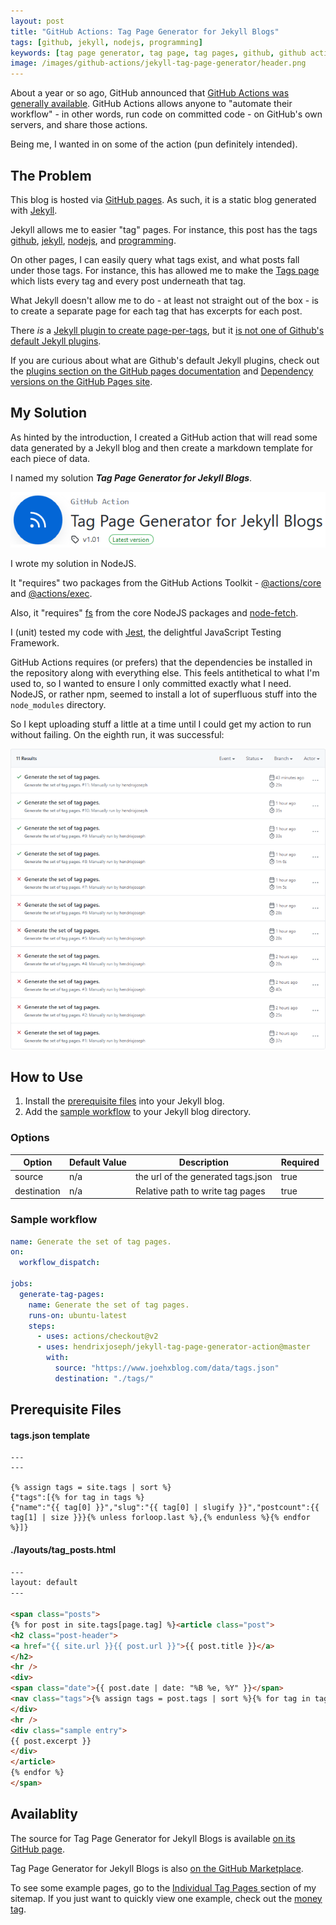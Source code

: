 ```yaml
---
layout: post
title: "GitHub Actions: Tag Page Generator for Jekyll Blogs"
tags: [github, jekyll, nodejs, programming]
keywords: [tag page generator, tag page, tag pages, github, github actions, jekyll, jekyll blogs, jekyll blog, blog, blogging]
image: /images/github-actions/jekyll-tag-page-generator/header.png
---
```


About a year or so ago, GitHub announced that [GitHub Actions was generally available](https://github.blog/changelog/2019-11-11-github-actions-is-generally-available/). GitHub Actions allows anyone to "automate their workflow" - in other words, run code on committed code - on GitHub's own servers, and share those actions.

Being me, I wanted in on some of the action (pun definitely intended).

## The Problem

This blog is hosted via [GitHub pages](https://pages.github.com/). As such, it is a static blog generated with [Jekyll](https://jekyllrb.com/). 

Jekyll allows me to easier "tag" pages. For instance, this post has the tags [github](https://www.joehxblog.com/tags/github), [jekyll](https://www.joehxblog.com/tags/jekyll), [nodejs](https://www.joehxblog.com/tags/nodejs), and [programming](https://www.joehxblog.com/tags/programming).

On other pages, I can easily query what tags exist, and what posts fall under those tags. For instance, this has allowed me to make the [Tags page](https://www.joehxblog.com/tags/) which lists every tag and every post underneath that tag.

What Jekyll doesn't allow me to do - at least not straight out of the box - is to create a separate page for each tag that has excerpts for each post.

There *is* a [Jekyll plugin to create page-per-tags](https://github.com/pattex/jekyll-tagging), but it [is not one of Github's default Jekyll plugins](https://longqian.me/2017/02/09/github-jekyll-tag/).

If you are curious about what are Github's default Jekyll plugins, check out the [plugins section on the GitHub pages documentation](https://docs.github.com/en/github/working-with-github-pages/about-github-pages-and-jekyll#plugins) and [Dependency versions on the GitHub Pages site](https://pages.github.com/versions/).

## My Solution

As hinted by the introduction, I created a GitHub action that will read some data generated by a Jekyll blog and then create a markdown template for each piece of data.

I named my solution ***Tag Page Generator for Jekyll Blogs***.

![Header screenshot from the GitHub marketplace.](/images/github-actions/jekyll-tag-page-generator/header.png)

I wrote my solution in NodeJS.

It "requires" two packages from the GitHub Actions Toolkit - [@actions/core](https://github.com/actions/toolkit/tree/master/packages/core) and [@actions/exec](https://github.com/actions/toolkit/tree/master/packages/exec).

Also, it "requires" [fs](https://nodejs.org/api/fs.html) from the core NodeJS packages and [node-fetch](https://www.npmjs.com/package/node-fetch).

I (unit) tested my code with [Jest](https://jestjs.io/), the delightful JavaScript Testing Framework.

GitHub Actions requires (or prefers) that the dependencies be installed in the repository along with everything else. This feels antithetical to what I'm used to, so I wanted to ensure I only committed exactly what I need. NodeJS, or rather npm, seemed to install a lot of superfluous stuff into the `node_modules` directory.

So I kept uploading stuff a little at a time until I could get my action to run without failing. On the eighth run, it was successful:

![The first eleven runs, where the first seven fail.](/images/github-actions/jekyll-tag-page-generator/first-eleven-runs.png)

## How to Use

1. Install the [prerequisite files](#prerequisite-files) into your Jekyll blog.
2. Add the [sample workflow](#sample-workflow) to your Jekyll blog directory.

### Options

| Option | Default Value | Description | Required |
|--------|--------|--------|--------|
| source | n/a | the url of the generated tags.json | true |
| destination | n/a | Relative path to write tag pages | true |


### Sample workflow

```yml
name: Generate the set of tag pages.
on:
  workflow_dispatch:

jobs:
  generate-tag-pages:
    name: Generate the set of tag pages.
    runs-on: ubuntu-latest
    steps:
      - uses: actions/checkout@v2
      - uses: hendrixjoseph/jekyll-tag-page-generator-action@master
        with:
          source: "https://www.joehxblog.com/data/tags.json"
          destination: "./tags/"
```

## Prerequisite Files

#### tags.json template

```
---
---

{% assign tags = site.tags | sort %}
{"tags":[{% for tag in tags %}
{"name":"{{ tag[0] }}","slug":"{{ tag[0] | slugify }}","postcount":{{ tag[1] | size }}}{% unless forloop.last %},{% endunless %}{% endfor %}]}
```

#### ./layouts/tag_posts.html


```html
---
layout: default
---

<span class="posts">
{% for post in site.tags[page.tag] %}<article class="post">
<h2 class="post-header">
<a href="{{ site.url }}{{ post.url }}">{{ post.title }}</a>
</h2>
<hr />
<div>
<span class="date">{{ post.date | date: "%B %e, %Y" }}</span>
<nav class="tags">{% assign tags = post.tags | sort %}{% for tag in tags %}<a href="/tags/{{ tag | slugify }}/">{{ tag }}</a>{% unless forloop.last %}|{% endunless %}{% endfor %}</nav>
</div>
<hr />
<div class="sample entry">
{{ post.excerpt }}
</div>     
</article>
{% endfor %}
</span>
```

## Availablity

The source for Tag Page Generator for Jekyll Blogs is available [on its GitHub page](https://github.com/hendrixjoseph/jekyll-tag-page-generator-action).

Tag Page Generator for Jekyll Blogs is also [on the GitHub Marketplace](https://github.com/marketplace/actions/tag-page-generator-for-jekyll-blogs).

To see some example pages, go to the [Individual Tag Pages
](https://www.joehxblog.com/sitemap/#individual-tag-pages) section of my sitemap. If you just want to quickly view one example, check out the  [money tag](https://www.joehxblog.com/tags/money/).